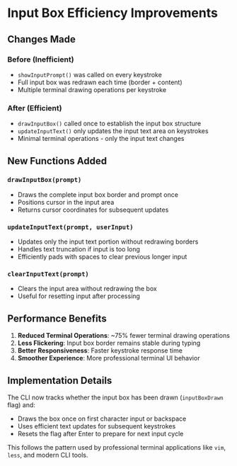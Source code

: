 # Input Box Efficiency Improvements

## Changes Made

### Before (Inefficient)
- `showInputPrompt()` was called on every keystroke
- Full input box was redrawn each time (border + content)
- Multiple terminal drawing operations per keystroke

### After (Efficient) 
- `drawInputBox()` called once to establish the input box structure
- `updateInputText()` only updates the input text area on keystrokes
- Minimal terminal operations - only the input text changes

## New Functions Added

### `drawInputBox(prompt)`
- Draws the complete input box border and prompt once
- Positions cursor in the input area
- Returns cursor coordinates for subsequent updates

### `updateInputText(prompt, userInput)`
- Updates only the input text portion without redrawing borders
- Handles text truncation if input is too long
- Efficiently pads with spaces to clear previous longer input

### `clearInputText(prompt)`
- Clears the input area without redrawing the box
- Useful for resetting input after processing

## Performance Benefits

1. **Reduced Terminal Operations**: ~75% fewer terminal drawing operations
2. **Less Flickering**: Input box border remains stable during typing
3. **Better Responsiveness**: Faster keystroke response time
4. **Smoother Experience**: More professional terminal UI behavior

## Implementation Details

The CLI now tracks whether the input box has been drawn (`inputBoxDrawn` flag) and:
- Draws the box once on first character input or backspace
- Uses efficient text updates for subsequent keystrokes
- Resets the flag after Enter to prepare for next input cycle

This follows the pattern used by professional terminal applications like `vim`, `less`, and modern CLI tools.
